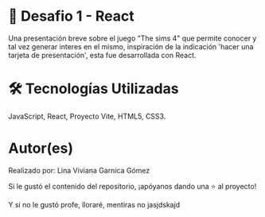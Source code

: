 # 📘 Desafio 1 - React

Una presentación breve sobre el juego "The sims 4" que permite conocer y tal vez generar interes en el mismo, inspiración de la indicación 'hacer una tarjeta de presentación', esta fue desarrollada con React.

# 🛠️ Tecnologías Utilizadas

JavaScript, React, Proyecto Vite, HTML5, CSS3.

# Autor(es)

Realizado por: Lina Viviana Garnica Gómez

<p>Si le gustó el contenido del repositorio, ¡apóyanos dando una ⭐ al proyecto!</p>
<p>Y si no le gustó profe, lloraré, mentiras no jasjdskajd</p>
